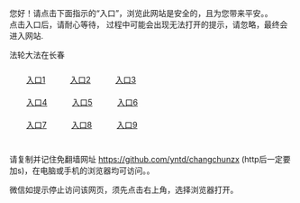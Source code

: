 您好！请点击下面指示的“入口”，浏览此网站是安全的，且为您带来平安。。 <br/>
点击入口后，请耐心等待， 过程中可能会出现无法打开的提示，请忽略，最终会进入网站. </br>

法轮大法在长春<br/>
<div style="padding:10px"><a style="margin:20px" target="_blank" href="https://d29w1k5oi9mpcr.cloudfront.net/2Qpsp?ebgzuiad" id="ccLink1" rel="nofollow">入口1</a> <a target="_blank" style="margin:20px" href="https://d4w9ay4trnvnr.cloudfront.net/2Qpsp?wivwoexs" id="ccLink2" rel="nofollow">入口2</a> <a style="margin:20px" target="_blank" href="https://d1hyut57nks97e.cloudfront.net/2Qpsp?bwhhuyof" id="ccLink3" rel="nofollow">入口3</a></div>

<div style="padding:10px" ><a style="margin:20px" target="_blank" href="https://d29w1k5oi9mpcr.cloudfront.net/2Qpsp?ebgzuiad" id="ccLink4" rel="nofollow">入口4</a> <a style="margin:20px" href="https://d4w9ay4trnvnr.cloudfront.net/2Qpsp?wivwoexs" target="_blank" id="ccLink5" rel="nofollow">入口5</a> <a style="margin:20px" href="https://d1hyut57nks97e.cloudfront.net/2Qpsp?bwhhuyof" target="_blank" id="ccLink6" rel="nofollow">入口6</a></div>

<div style="padding:10px"><a style="margin:20px" target="_blank" href="https://d29w1k5oi9mpcr.cloudfront.net/2Qpsp?ebgzuiad" id="ccLink7" rel="nofollow">入口7</a> <a style="margin:20px" href="https://d4w9ay4trnvnr.cloudfront.net/2Qpsp?wivwoexs" target="_blank" id="ccLink8" rel="nofollow">入口8</a> <a style="margin:20px" target="_blank" href="https://d1hyut57nks97e.cloudfront.net/2Qpsp?bwhhuyof" id="ccLink9" rel="nofollow">入口9</a></div>

<br/>



请复制并记住免翻墙网址 https://github.com/yntd/changchunzx (http后一定要加s)，在电脑或手机的浏览器均可访问。。<br/>

微信如提示停止访问该网页，须先点击右上角，选择浏览器打开。
